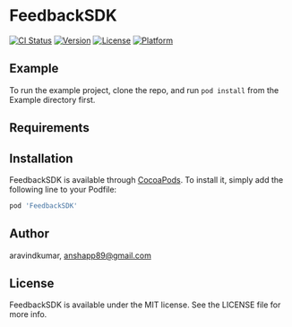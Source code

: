 # FeedbackSDK

[![CI Status](https://img.shields.io/travis/aravindkumar/FeedbackSDK.svg?style=flat)](https://travis-ci.org/aravindkumar/FeedbackSDK)
[![Version](https://img.shields.io/cocoapods/v/FeedbackSDK.svg?style=flat)](https://cocoapods.org/pods/FeedbackSDK)
[![License](https://img.shields.io/cocoapods/l/FeedbackSDK.svg?style=flat)](https://cocoapods.org/pods/FeedbackSDK)
[![Platform](https://img.shields.io/cocoapods/p/FeedbackSDK.svg?style=flat)](https://cocoapods.org/pods/FeedbackSDK)

## Example

To run the example project, clone the repo, and run `pod install` from the Example directory first.

## Requirements

## Installation

FeedbackSDK is available through [CocoaPods](https://cocoapods.org). To install
it, simply add the following line to your Podfile:

```ruby
pod 'FeedbackSDK'
```

## Author

aravindkumar, anshapp89@gmail.com

## License

FeedbackSDK is available under the MIT license. See the LICENSE file for more info.

